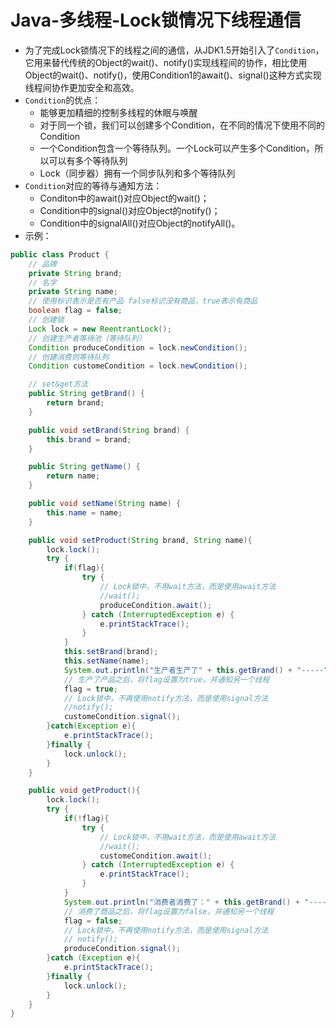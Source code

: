 # Java-多线程-Lock锁情况下线程通信

- 为了完成Lock锁情况下的线程之间的通信，从JDK1.5开始引入了`Condition`，它用来替代传统的Object的wait()、notify()实现线程间的协作，相比使用Object的wait()、notify()，使用Condition1的await()、signal()这种方式实现线程间协作更加安全和高效。
- `Condition`的优点：
  - 能够更加精细的控制多线程的休眠与唤醒
  - 对于同一个锁，我们可以创建多个Condition，在不同的情况下使用不同的Condition 
  - 一个Condition包含一个等待队列。一个Lock可以产生多个Condition，所以可以有多个等待队列
  - Lock（同步器）拥有一个同步队列和多个等待队列
- `Condition`对应的等待与通知方法：
  - Conditon中的await()对应Object的wait()；
  - Condition中的signal()对应Object的notify()；
  - Condition中的signalAll()对应Object的notifyAll()。
- 示例：

```java
public class Product {
    // 品牌
    private String brand;
    // 名字
    private String name;
    // 使用标识表示是否有产品 false标识没有商品，true表示有商品
    boolean flag = false;
    // 创建锁
    Lock lock = new ReentrantLock();
    // 创建生产者等待池（等待队列）
    Condition produceCondition = lock.newCondition();
    // 创建消费则等待队列
    Condition customeCondition = lock.newCondition();

    // set&get方法
    public String getBrand() {
        return brand;
    }

    public void setBrand(String brand) {
        this.brand = brand;
    }

    public String getName() {
        return name;
    }

    public void setName(String name) {
        this.name = name;
    }

    public void setProduct(String brand, String name){
        lock.lock();
        try {
            if(flag){
                try {
                    // Lock锁中，不用wait方法，而是使用await方法
                    //wait();
                    produceCondition.await();
                } catch (InterruptedException e) {
                    e.printStackTrace();
                }
            }
            this.setBrand(brand);
            this.setName(name);
            System.out.println("生产者生产了" + this.getBrand() + "-----" + this.getName());
            // 生产了产品之后，将flag设置为true，并通知另一个线程
            flag = true;
            // Lock锁中，不再使用notify方法，而是使用signal方法
            //notify();
            customeCondition.signal();
        }catch(Exception e){
            e.printStackTrace();
        }finally {
            lock.unlock();
        }
    }

    public void getProduct(){
        lock.lock();
        try {
            if(!flag){
                try {
                    // Lock锁中，不用wait方法，而是使用await方法
                    //wait();
                    customeCondition.await();
                } catch (InterruptedException e) {
                    e.printStackTrace();
                }
            }
            System.out.println("消费者消费了：" + this.getBrand() + "----" + this.getName());
            // 消费了商品之后，将flag设置为false，并通知另一个线程
            flag = false;
            // Lock锁中，不再使用notify方法，而是使用signal方法
            // notify();
            produceCondition.signal();
        }catch (Exception e){
            e.printStackTrace();
        }finally {
            lock.unlock();
        }
    }
}
```

